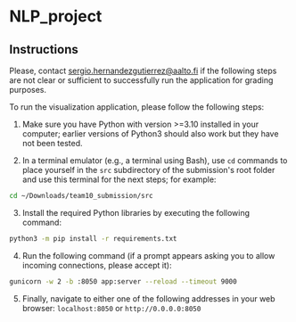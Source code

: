 # NLP_project


## Instructions

Please, contact sergio.hernandezgutierrez@aalto.fi if the following steps are not clear or sufficient to successfully run the application for grading purposes.

To run the visualization application, please follow the following steps:

1. Make sure you have Python with version >=3.10 installed in your computer; earlier versions of Python3 should also work but they have not been tested.

2. In a terminal emulator (e.g., a terminal using Bash), use `cd` commands to place yourself in the `src` subdirectory of the submission's root folder and use this terminal for the next steps; for example:

```bash
cd ~/Downloads/team10_submission/src
```

3. Install the required Python libraries by executing the following command:

```bash
python3 -m pip install -r requirements.txt
```

4. Run the following command (if a prompt appears asking you to allow incoming connections, please accept it):

```bash
gunicorn -w 2 -b :8050 app:server --reload --timeout 9000
```

5. Finally, navigate to either one of the following addresses in your web browser: `localhost:8050` or `http://0.0.0.0:8050`
